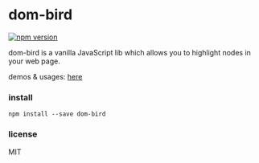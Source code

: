 # dom-bird

[![npm version](https://badge.fury.io/js/dom-bird.svg)](https://badge.fury.io/js/dom-bird)

dom-bird is a vanilla JavaScript lib which allows you to highlight nodes in your web page.

demos & usages: [here](https://cyyyu.github.io/projects/dom-bird/)

### install

`npm install --save dom-bird`

### license

MIT